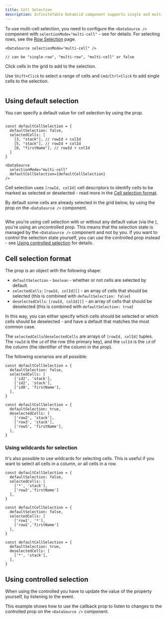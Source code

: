 ```yaml
---
title: Cell Selection
description: InfiniteTable DataGrid component supports single and multiple cell selection.
---
```



To use multi-cell selection, you need to configure the `<DataSource />` component with `selectionMode="multi-cell"` - see <DPropLink name="selectionMode" /> for details. For selecting rows, see the [Row Selection](/docs/learn/selection/row-selection) page.

```tsx title="Configuring the selection mode"
<DataSource selectionMode="multi-cell" />

// can be "single-row", "multi-row", "multi-cell" or false
```



<Sandpack title="Multiple cell selection example">

<Description>

Click cells in the grid to add to the selection.

Use `Shift+Click` to select a range of cells and `Cmd/Ctrl+Click` to add single cells to the selection.

</Description>

```ts file="./cell-selection-default-example.page.tsx"

```

</Sandpack>


## Using default selection

You can specify a default value for cell selection by using the <DPropLink name="defaultCellSelection" /> prop.

```tsx title="Using default selection"

const defaultCellSelection = {
  defaultSelection: false,
  selectedCells: [
    [3, "stack"], // rowId + colId
    [5, "stack"], // rowId + colId
    [0, "firstName"], // rowId + colId
  ]
}

<DataSource
  selectionMode="multi-cell"
  defaultCellSelection={defaultCellSelection}
/>
```

<Note>

Cell selection uses `[rowId, colId]` cell descriptors to identify cells to be marked as selected or deselected - read more in the [Cell selection format](#cell-selection-format).

</Note>


<Sandpack title="Multiple cell selection with a default selection value">

<Description>

By default some cells are already selected in the grid below, by using the <DPropLink name="defaultCellSelection" /> prop on the `<DataSource />` component.

</Description>

```ts file="./cell-selection-default-selection-example.page.tsx"

```
</Sandpack>

Whe you're using cell selection with or without any default value (via the <DPropLink name="defaultCellSelection" />), you're using an uncontrolled prop. This means that the selection state is managed by the `<DataSource />` component and not by you. If you want to control the selection state yourself, you can use the controlled <DPropLink name="cellSelection" /> prop instead - see [Using controlled selection](#using-controlled-selection) for details.

## Cell selection format

The <DPropLink name="cellSelection" /> prop is an object with the following shape:

 * `defaultSelection` - `boolean` - whether or not cells are selected by default.
 * `selectedCells`: `[rowId, colId][]` - an array of cells that should be selected (this is combined with `defaultSelection: false`)
 * `deselectedCells`: `[rowId, colId][]` - an array of cells that should be deselected (this is combined with `defaultSelection: true`)

In this way, you can either specify which cells should be selected or which cells should be deselected - and have a default that matches the most common case.

<Note>

The `selectedCells`/`deselectedCells` are arrays of `[rowId, colId]` tuples. The `rowId` is the `id` of the row (<DPropLink name="primaryKey" code={false}>the primary key</DPropLink>), and the `colId` is the `id` of the column (the identifier of the column in the <PropLink name="columns" /> prop).

</Note>

The following scenarios are all possible:

```tsx title="Just a few specified cells are selected"
const defaultCellSelection = {
  defaultSelection: false,
  selectedCells: [
    ['id2', 'stack'],
    ['id2', 'stack'],
    ['id0', 'firstName'],
  ],
}
```

```tsx title="Everything is selected, except a few cells"
const defaultCellSelection = {
  defaultSelection: true,
  deselectedCells: [
    ['row2', 'stack'],
    ['row3', 'stack'],
    ['row5', 'firstName'],
  ],
}
```

### Using wildcards for selection

It's also possible to use wildcards for selecting cells. This is useful if you want to select all cells in a column, or all cells in a row.

```tsx title="Selecting all cells in a column"
const defaultCellSelection = {
  defaultSelection: false,
  selectedCells: [
    ['*', 'stack'],
    ['row2','firstName']
  ],
}
```

```tsx title="Selecting all cells in a row"
const defaultCellSelection = {
  defaultSelection: false,
  selectedCells: [
    ['row1', '*'],
    ['row2','firstName']
  ],
}
```


```tsx title="Selecting everything except a column"
const defaultCellSelection = {
  defaultSelection: true,
  deselectedCells: [
    ['*', 'stack'],
  ],
}
```

## Using controlled selection

When using the controlled <DPropLink name="cellSelection" /> you have to update the value of the property yourself, by listening to the <DPropLink name="onCellSelectionChange" /> event.


<Sandpack title="Using controlled cell selection" size="lg">

<Description>

This example shows how to use the <DPropLink name="onCellSelectionChange" /> callback prop to listen to changes to the controlled <DPropLink name="cellSelection" /> prop on the `<DataSource />` component.

</Description>

```ts file="./controlled-cell-selection-example.page.tsx"

```
</Sandpack>